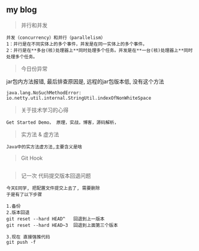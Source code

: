 ## my blog   
> 并行和并发
```text
并发（concurrency）和并行（parallelism）
1：并行是在不同实体上的多个事件，并发是在同一实体上的多个事件。
2：并行是在**多台(核)处理器上**同时处理多个任务。并发是在**一台(核)处理器上**同时处理多个任务。
```

> 今日份异常

jar包内方法报错, 最后排查原因是, 远程的jar包版本低, 没有这个方法
```text
java.lang.NoSuchMethodError: io.netty.util.internal.StringUtil.indexOfNonWhiteSpace
```

> 关于技术学习的心得

```text
Get Started Demo， 原理，实战，博客，源码解析，
```

> 实方法 & 虚方法

```text
Java中的实方法虚方法,主要含义是啥
```

> Git Hook

```text

```

> 记一次 代码提交版本回退问题

```text
今天E同学, 把配置文件提交上去了, 需要删除
于是有了以下步骤

1.备份
2.版本回退
git reset --hard HEAD^   回退到上一版本
git reset --hard HEAD~3  回退到上面第三个版本

3.现在 直接强推代码
git push -f

```
